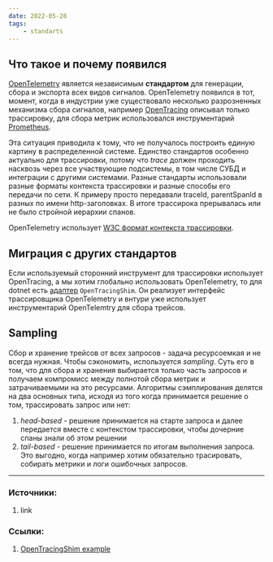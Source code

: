 ```yaml
---
date: 2022-05-28
tags:
    - standarts
---
```


## Что такое и почему появился

[OpenTelemetry](https://opentelemetry.io/docs) является независимым **стандартом** для генерации, сбора и экспорта всех видов сигналов. OpenTelemetry появился в тот, момент, когда в индустрии уже существовало несколько разрозненных механизма сбора сигналов, например [OpenTracing](https://opentracing.io/) описывал только трассировку, для сбора метрик использовался инструментарий [Prometheus](https://prometheus.io/).

Эта ситуация приводила к тому, что не получалось построить единую картину в распределенной системе. Единство стандартов особенно актуально для трассировки, потому что *trace* должен проходить насквозь через все участвующие подсистемы, в том числе СУБД и интеграции с другими системами. Разные стандарты использовали разные форматы контекста трассировки и разные способы его передачи по сети. К примеру просто передавали traceId, parentSpanId в разных по имени http-заголовках. В итоге трассирока прерывалась или не было стройной иерархии спанов.

OpenTelemetry использует [W3C формат контекста трассировки](https://www.w3.org/TR/2021/REC-trace-context-1-20211123/).

## Миграция с других стандартов

Если используемый сторонний инструмент для трассировки использует OpenTracing, а мы хотим глобально использовать OpenTelemetry, то для dotnet есть [адаптер](https://opentelemetry.io/docs/instrumentation/net/shim/) ```OpenTracingShim```. Он реализует интерфейс трассировщика OpenTelemetry и внтури уже использует инструментарий OpenTelemtry для сбора трейсов.


## Sampling

Сбор и хранение трейсов от всех запросов - задача ресурсоемкая и не всегда нужная. Чтобы сэкономить, используется *sampling*. Суть его в том, что для сбора и хранения выбирается только часть запросов и получаем компромисс между полнотой сбора метрик и затрачиваемыми на это ресурсами. Алгоритмы сэмплирования делятся на два основных типа, исходя из того когда принимается решение о том, трассировать запрос или нет:

1. *head-based* - решение принимается на старте запроса и далее передается вместе с контекстом трассировки, чтобы дочерние спаны знали об этом решении
1. *tail-based* - решение принимается по итогам выполнения запроса. Это выгодно, когда например хотим обязательно трасировать, собирать метрики и логи ошибочных запросов.

---

### Источники:
1. link

### Ссылки:
1. [OpenTracingShim example](https://github.com/open-telemetry/opentelemetry-dotnet/blob/main/examples/Console/TestOpenTracingShim.cs)